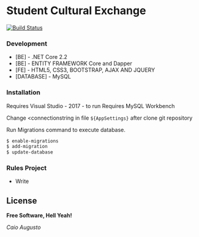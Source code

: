 # Student Cultural Exchange

[![Build Status](https://travis-ci.org/joemccann/dillinger.svg?branch=master)](https://github.com/caioaugusto1/MarketInter.Core.git)

### Development

* [BE] - .NET Core 2.2 
* [BE] - ENTITY FRAMEWORK Core and Dapper 
* [FE] - HTML5, CSS3, BOOTSTRAP, AJAX AND JQUERY
* [DATABASE] - MySQL


### Installation

Requires Visual Studio - 2017 - to run
Requires MySQL Workbench 

Change <connectionstring in file `${AppSettings}` after clone git repository

Run Migrations command to execute database.

```sh
$ enable-migrations
$ add-migration
$ update-database
```

### Rules Project

 - Write 
 
 License
----


**Free Software, Hell Yeah!**

*Caio Augusto*
